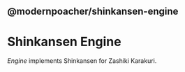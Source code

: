 ## @modernpoacher/shinkansen-engine

# Shinkansen Engine

*Engine* implements Shinkansen for Zashiki Karakuri.
